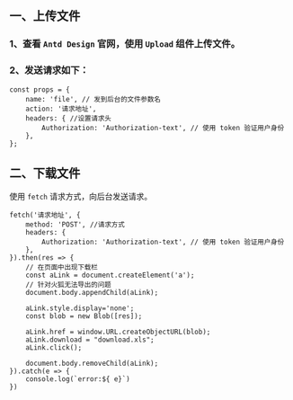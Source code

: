 ## 一、上传文件

### 1、查看 `Antd Design` 官网，使用 `Upload` 组件上传文件。

### 2、发送请求如下：

```
const props = {
	name: 'file', // 发到后台的文件参数名
	action: '请求地址',
	headers: { //设置请求头
		Authorization: 'Authorization-text', // 使用 token 验证用户身份
	},
};
```



## 二、下载文件

使用 `fetch` 请求方式，向后台发送请求。

```
fetch('请求地址', {
	method: 'POST', //请求方式
	headers: {
		Authorization: 'Authorization-text', // 使用 token 验证用户身份
	},
}).then(res => {
	// 在页面中出现下载栏
	const aLink = document.createElement('a');
	// 针对火狐无法导出的问题
	document.body.appendChild(aLink);
	
	aLink.style.display='none';
	const blob = new Blob([res]);
	
	aLink.href = window.URL.createObjectURL(blob);
	aLink.download = "download.xls";
	aLink.click();

	document.body.removeChild(aLink);
}).catch(e => {
	console.log(`error:${ e}`)
})
```
